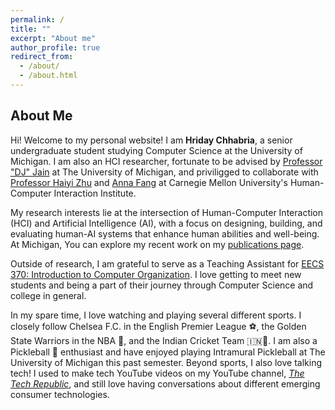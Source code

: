 ```yaml
---
permalink: /
title: ""
excerpt: "About me"
author_profile: true
redirect_from: 
  - /about/
  - /about.html
---
```


## About Me
Hi! Welcome to my personal website! I am **Hriday Chhabria**, a senior undergraduate student studying Computer Science at the University of Michigan. I am also an HCI researcher, fortunate to be advised by [Professor "DJ" Jain](https://web.eecs.umich.edu/~profdj/) at The University of Michigan, and priviligged to collaborate with [Professor Haiyi Zhu](https://haiyizhu.com/) and [Anna Fang](https://annamfang.com) at Carnegie Mellon University's Human-Computer Interaction Institute.  

My research interests lie at the intersection of Human-Computer Interaction (HCI) and Artificial Intelligence (AI), with a focus on designing, building, and evaluating human-AI systems that enhance human abilities and well-being. At Michigan, You can explore my recent work on my [publications page](https://hridayc7.github.io/publications/).

Outside of research, I am grateful to serve as a Teaching Assistant for [EECS 370: Introduction to Computer Organization](https://eecs370.github.io/). I love getting to meet new students and being a part of their journey through Computer Science and college in general.  


In my spare time, I love watching and playing several different sports. I closely follow Chelsea F.C. in the English Premier League ⚽️, the Golden State Warriors in the NBA 🏀, and the Indian Cricket Team 🇮🇳🏏. I am also a Pickleball 🥒 enthusiast and have enjoyed playing Intramural Pickleball at The University of Michigan this past semester. Beyond sports, I also love talking tech! I used to make tech YouTube videos on my YouTube channel, [*The Tech Republic*](https://www.youtube.com/thetechrepublic), and still love having conversations about different emerging consumer technologies.  



